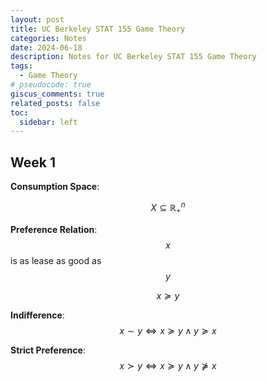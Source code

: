 ```yaml
---
layout: post
title: UC Berkeley STAT 155 Game Theory
categories: Notes
date: 2024-06-18
description: Notes for UC Berkeley STAT 155 Game Theory
tags:
  - Game Theory
# pseudocode: true
giscus_comments: true
related_posts: false
toc:
  sidebar: left
---
```


## Week 1

**Consumption Space**:

$$
X\subseteq\mathbb{R}_+^n
$$

**Preference Relation**: $$x$$ is as lease as good as $$y$$

$$
x\succeq y
$$

**Indifference**: $$x\sim y \Longleftrightarrow x\succeq y \land y\succeq x$$

**Strict Preference**: $$x\succ y \Longleftrightarrow x\succeq y \land y\nsucceq x$$
